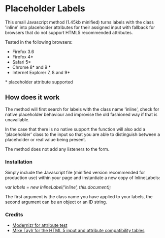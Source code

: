 # Placeholder Labels

This small Javascript method (1.45kb minified) turns labels with the class 'inline' into placeholder attributes for their assigned input with fallback for browsers that do not support HTML5 recommended attributes.

Tested in the following browsers:

* Firefox 3.6
* Firefox 4\*
* Safari 5\*
* Chrome 8\* and 9 \*
* Internet Explorer 7, 8 and 9\*

\* placeholder attribute supported

## How does it work

The method will first search for labels with the class name 'inline', check for native placeholder behaviour and improvise the old fashioned way if that is unavailable.

In the case that there is no native support the function will also add a 'placeholder' class to the input so that you are able to distinguish between a placeholder or real value being present.

The method does not add any listeners to the form.

### Installation

Simply include the Javascript file (minified version recommended for production use) within your page and instantiate a new copy of InlineLabels:

_var labels = new InlineLabel('inline', this.document);_

The first argument is the class name you have applied to your labels, the second argument can be an object or an ID string.

### Credits

* [Modernizr for attribute test](http://www.modernizr.com)
* [Mike Taylr for the HTML 5 input and attribute compatibility tables](http://miketaylr.com/code/input-type-attr.html)
